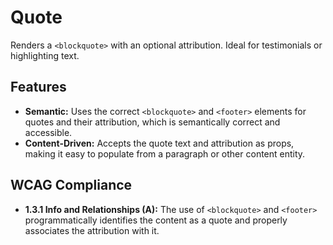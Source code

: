# Quote

Renders a `<blockquote>` with an optional attribution. Ideal for testimonials or
highlighting text.

## Features

- **Semantic:** Uses the correct `<blockquote>` and `<footer>` elements for
  quotes and their attribution, which is semantically correct and accessible.
- **Content-Driven:** Accepts the quote text and attribution as props, making it
  easy to populate from a paragraph or other content entity.

## WCAG Compliance

- **1.3.1 Info and Relationships (A):** The use of `<blockquote>` and `<footer>`
  programmatically identifies the content as a quote and properly associates the
  attribution with it.
